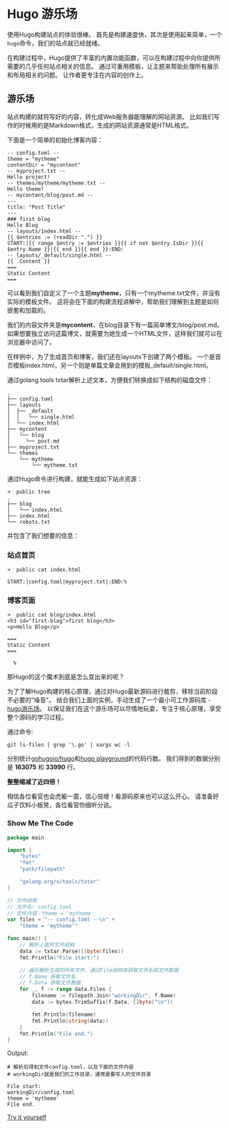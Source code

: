 # Hugo 游乐场

使用Hugo构建站点的体验很棒。
首先是构建速度快，其次是使用起来简单，一个`hugo`命令，我们的站点就已经就绪。

在构建过程中，Hugo提供了丰富的内置功能函数，可以在构建过程中向你提供所需要的几乎任何站点相关的信息。
通过可重用模板，让主题来帮助处理所有展示和布局相关的问题。
让作者更专注在内容的创作上。

## 游乐场

站点构建的就将写好的内容，转化成Web服务器能理解的网站资源。
比如我们写作的时候用的是Markdown格式，生成的网站资源通常是HTML格式。

下面是一个简单的初始化博客内容：
```
-- config.toml --
theme = "mytheme"
contentDir = "mycontent"
-- myproject.txt --
Hello project!
-- themes/mytheme/mytheme.txt --
Hello theme!
-- mycontent/blog/post.md --
---
title: "Post Title"
---
### first blog
Hello Blog
-- layouts/index.html --
{{ $entries := (readDir ".") }}
START:|{{ range $entry := $entries }}{{ if not $entry.IsDir }}{{ $entry.Name }}|{{ end }}{{ end }}:END:
-- layouts/_default/single.html --
{{ .Content }}
===
Static Content
===

```
可以看到我们自定义了一个主题**mytheme**，只有一个mytheme.txt文件，并没有实际的模板文件。
这将会在下面的构建流程讲解中，帮助我们理解到主题是如何嵌套和加载的。

我们的内容文件夹是**mycontent**，在blog目录下有一篇简单博文/blog/post.md。
如果想要独立访问这篇博文，就需要为她生成一个HTML文件，这样我们就可以在浏览器中访问了。

在样例中，为了生成首页和博客，我们还在layouts下创建了两个模板。
一个是首页模板index.html，另一个则是单篇文章会用到的模板_default/single.html。

通过golang tools txtar解析上述文本，方便我们转换成如下结构的磁盘文件：
```
.
├── config.toml
├── layouts
│  ├── _default
│  │   └── single.html
│  └── index.html
├── mycontent
│   └── blog
│     └── post.md
├── myproject.txt
└── themes
    └── mytheme
        └── mytheme.txt
```
通过Hugo命令进行构建，就能生成如下站点资源：
```
➜  public tree
.
├── blog
│   └── index.html
├── index.html
└── robots.txt
```
并包含了我们想要的信息：

### 站点首页
```
➜  public cat index.html

START:|config.toml|myproject.txt|:END:%
```

### 博客页面
```
➜  public cat blog/index.html
<h3 id="first-blog">first blog</h3>
<p>Hello Blog</p>

===
Static Content
===

  %
```

那Hugo的这个魔术到底是怎么变出来的呢？

为了了解Hugo构建的核心原理，通过对Hugo最新源码进行裁剪，移除当前阶段不必要的"噪音"。
结合我们上面的实例，手动生成了一个最小可工作源码库 - [hugo游乐场](https://github.com/gitaction/hugo-palyground)。
以保证我们在这个游乐场可以尽情地玩耍，专注于核心原理，享受整个源码的学习过程。

通过命令:
```
git ls-files | grep '\.go' | xargs wc -l
```
分别统计[gohugoio/hugo](https://github.com/gohugoio/hugo)和[hugo playground](https://github.com/gitaction/hugo-palyground)的代码行数。
我们得到的数据分别是 **163075** 和 **33990** 行。

**整整缩减了近四倍！**

相信各位看官也会虎躯一震，信心倍增！看源码原来也可以这么开心。
请准备好瓜子饮料小板凳，各位看官你细听分说。

### Show Me The Code

```go
package main

import (
	"bytes"
	"fmt"
	"path/filepath"

	"golang.org/x/tools/txtar"
)

// 文件结构
// 文件名: config.toml
// 文件内容：theme = 'mytheme'
var files = "-- config.toml --\n" +
	"theme = 'mytheme'"

func main() {
	// 解析上面的文件结构
	data := txtar.Parse([]byte(files))
	fmt.Println("File start:")

	// 遍历解析生成的所有文件，通过File结构体获取文件名和文件数据
	// f.Name 获取文件名
	// f.Data 获取文件数据
	for _, f := range data.Files {
		filename := filepath.Join("workingDir", f.Name)
		data := bytes.TrimSuffix(f.Data, []byte("\n"))

		fmt.Println(filename)
		fmt.Println(string(data))
	}
	fmt.Println("File end.")
}
```
Output:
```text
# 解析后得到文件config.toml，以及下面的文件内容
# workingDir就是我们的工作目录，通常是要写入的文件目录

File start:
workingDir/config.toml
theme = 'mytheme'
File end.
```

[Try it yourself](https://c.sunwei.xyz/txtar.html)